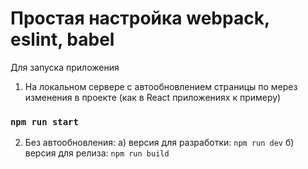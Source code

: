 # Простая настройка webpack, eslint, babel

Для запуска приложения 
1. На локальном сервере с автообновлением страницы по мерез изменения в проекте (как в React приложениях к примеру)
### `npm run start`
2. Без автообновления:
  а) версия для разработки: `npm run dev`
  б) версия для релиза: `npm run build`

